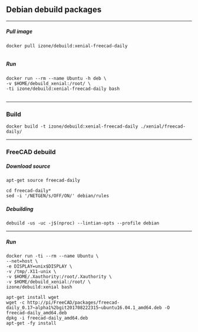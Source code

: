 ## Debian debuild packages
-----
##### Pull image
```
docker pull izone/debuild:xenial-freecad-daily
```
```
```
##### Run
```
docker run --rm --name Ubuntu -h deb \
-v $HOME/debuild_xenial:/root/ \
-ti izone/debuild:xenial-freecad-daily bash
```
```
```
-----
### Build
```
docker build -t izone/debuild:xenial-freecad-daily ./xenial/freecad-daily/
```

-----
### FreeCAD debuild
##### Download source
```
apt-get source freecad-daily

cd freecad-daily*
sed -i '/NETGEN/s/OFF/ON/' debian/rules
```
##### Debuilding
```
debuild -us -uc -j$(nproc) --lintian-opts --profile debian
```

-----
##### Run
```
docker run -ti --rm --name Ubuntu \
--net=host \
-e DISPLAY=unix$DISPLAY \
-v /tmp/.X11-unix \
-v $HOME/.Xauthority:/root/.Xauthority \
-v $HOME/debuild_xenial:/root/ \
izone/debuild:xenial bash
```
```
apt-get install wget
wget -c http://pi/FreeCAD/packages/freecad-daily_0.17~alpha1%2bgit201708222315~ubuntu16.04.1_amd64.deb -O freecad-daily_amd64.deb
dpkg -i freecad-daily_amd64.deb
apt-get -fy install
```



